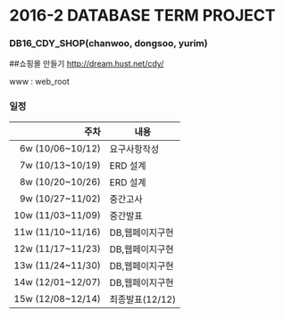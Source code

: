 # 2016-2 DATABASE TERM PROJECT
### DB16_CDY_SHOP(chanwoo, dongsoo, yurim)
##쇼핑몰 만들기
http://dream.hust.net/cdy/

www : web_root

### 일정
|주차|내용|
|---:|----|
|6w (10/06~10/12)|요구사항작성|
|7w (10/13~10/19)|ERD 설계|
|8w (10/20~10/26)|ERD 설계|
|9w (10/27~11/02)|중간고사|
|10w (11/03~11/09)|중간발표|
|11w (11/10~11/16)|DB,웹페이지구현|
|12w (11/17~11/23)|DB,웹페이지구현|
|13w (11/24~11/30)|DB,웹페이지구현|
|14w (12/01~12/07)|DB,웹페이지구현|
|15w (12/08~12/14)|최종발표(12/12)|


